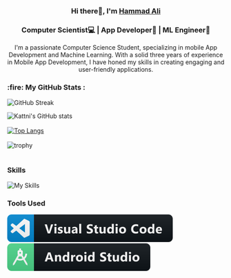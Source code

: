 <h3 align="center">
  Hi there👋, I'm <a href="https://github.com/hammadalive7" >Hammad Ali</a>
</h3>
<h3 align="center">
Computer Scientist💻 | App Developer📱 | ML Engineer🤖
</h4> 

<!--
**hammadalive7/hammadalive7** is a ✨ _special_ ✨ repository because its `README.md` (this file) appears on your GitHub profile.

Here are some ideas to get you started:

- 🔭 I’m currently working on ...
- 🌱 I’m currently learning ...
- 👯 I’m looking to collaborate on ...
- 🤔 I’m looking for help with ...
- 💬 Ask me about ...
- 📫 How to reach me: ...
- 😄 Pronouns: ...
- ⚡ Fun fact: ...
-->

<p align="center">I'm a passionate Computer Science Student, specializing in mobile App Development and Machine Learning. With a solid three years of experience in Mobile App Development, I have honed my skills in creating engaging and user-friendly applications.</p>


<h3>:fire: My GitHub Stats :</h3>

![GitHub Streak](https://github-readme-streak-stats.herokuapp.com?user=hammadalive7&theme=cobalt&date_format=j%20M%5B%20Y%5D&background=000000&border=7536B2&stroke=9243DD&ring=89502D&fire=FF9554&currStreakNum=D280FF&sideNums=BC52FF&currStreakLabel=64EAE2&sideLabels=48A8A2&dates=A42EE5)<div class="open_grepper_editor" title="Edit & Save To Grepper">
![Kattni's GitHub stats](https://github-readme-stats.vercel.app/api?username=hammadalive7&theme=tokyonight&show_icons=true)<br><br>
[![Top Langs](https://github-readme-stats.vercel.app/api/top-langs/?username=hammadalive7&theme=github_dark)](https://github.com/anuraghazra/github-readme-stats)
<br><br>
![trophy](https://github-profile-trophy.vercel.app/?username=hammadalive7&theme=onedark)<div class="open_grepper_editor" title="Edit & Save To Grepper"></div>
<br>

<h3>Skills</h3>
  
![My Skills](https://skillicons.dev/icons?i=github,git,flutter,c,py,dart)

<h3>Tools Used</h3>

<p >
<a>
    <img src="https://github.com/MikeCodesDotNET/ColoredBadges/blob/master/svg/dev/tools/visualstudio_code.svg" alt="example badge" style="vertical-align:top margin:6px 4px">
  </a>
  <a>
    <img src="https://github.com/MikeCodesDotNET/ColoredBadges/blob/master/svg/dev/tools/android_studio.svg" alt="example badge" style="vertical-align:top margin:6px 4px">
  </a>
  </p>
  
 


